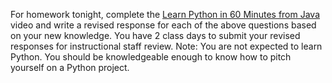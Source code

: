 
For homework tonight, complete the [Learn Python in 60 Minutes from Java](https://www.youtube.com/watch?v=xLovcfIugy8) video and write a revised response for each of the above questions based on your new knowledge. You have 2 class days to submit your revised responses for instructional staff review.  Note: You are not expected to learn Python. You should be knowledgeable enough to know how to pitch yourself on a Python project.
